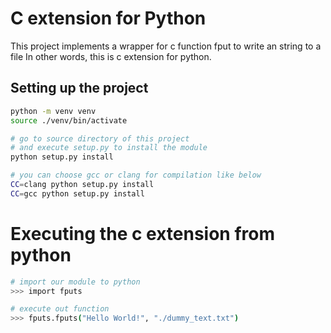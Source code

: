 # C extension for Python

This project implements a wrapper for c function fput to write an string to a file
In other words, this is c extension for python. 

## Setting up the project
```bash
python -m venv venv
source ./venv/bin/activate

# go to source directory of this project
# and execute setup.py to install the module
python setup.py install

# you can choose gcc or clang for compilation like below
CC=clang python setup.py install
CC=gcc python setup.py install
```

# Executing the c extension from python
```bash
# import our module to python
>>> import fputs

# execute out function
>>> fputs.fputs("Hello World!", "./dummy_text.txt")
```